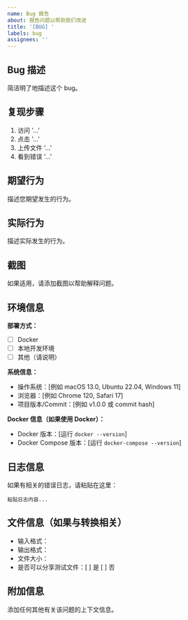 ```yaml
---
name: Bug 报告
about: 报告问题以帮助我们改进
title: '[BUG] '
labels: bug
assignees: ''
---
```


## Bug 描述

简洁明了地描述这个 bug。

## 复现步骤

1. 访问 '...'
2. 点击 '...'
3. 上传文件 '...'
4. 看到错误 '...'

## 期望行为

描述您期望发生的行为。

## 实际行为

描述实际发生的行为。

## 截图

如果适用，请添加截图以帮助解释问题。

## 环境信息

**部署方式：**
- [ ] Docker
- [ ] 本地开发环境
- [ ] 其他（请说明）

**系统信息：**
- 操作系统：[例如 macOS 13.0, Ubuntu 22.04, Windows 11]
- 浏览器：[例如 Chrome 120, Safari 17]
- 项目版本/Commit：[例如 v1.0.0 或 commit hash]

**Docker 信息（如果使用 Docker）：**
- Docker 版本：[运行 `docker --version`]
- Docker Compose 版本：[运行 `docker-compose --version`]

## 日志信息

如果有相关的错误日志，请粘贴在这里：

```
粘贴日志内容...
```

## 文件信息（如果与转换相关）

- 输入格式：
- 输出格式：
- 文件大小：
- 是否可以分享测试文件：[ ] 是 [ ] 否

## 附加信息

添加任何其他有关该问题的上下文信息。
